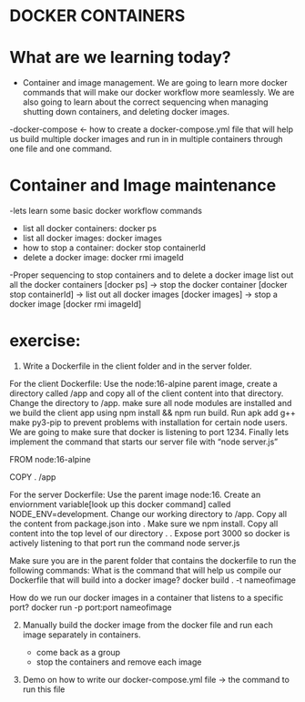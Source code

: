 # DOCKER CONTAINERS

# What are we learning today?

- Container and image management. We are going to learn more docker commands that will make our docker workflow more seamlessly. We are also going to learn about the correct sequencing when managing shutting down containers, and deleting docker images.

-docker-compose <- how to create a docker-compose.yml file that will help us build multiple docker images and run in in multiple containers through one file and one command. 

# Container and Image maintenance

-lets learn some basic docker workflow commands

- list all docker containers:   docker ps
- list all docker images: docker images
- how to stop a container: docker stop containerId
- delete a docker image: docker rmi imageId

-Proper sequencing to stop containers and to delete a docker image
list out all the docker containers [docker ps] -> stop the docker container [docker stop containerId] -> list out all docker images [docker images] ->  stop a docker image [docker rmi imageId] 

# exercise:

1. Write a Dockerfile in the client folder and in the server folder.

For the client Dockerfile:
Use the node:16-alpine parent image, create a directory called /app and copy all of the client content into that directory. Change the directory to /app. make sure all node modules are installed and we build the client app using npm install && npm run build. Run apk add g++ make py3-pip to prevent problems with installation for certain node users. We are going to make sure that docker is listening to port 1234. Finally lets implement the command that starts our server file with “node server.js”

FROM node:16-alpine

COPY  . /app


For the server Dockerfile:
Use the parent image node:16. Create an enviornment variable[look up this docker command] called NODE_ENV=development. Change our working directory to /app. Copy all the content from package.json into . 
Make sure we npm install. Copy all content into the top level of our directory . . 
Expose port 3000 so docker is actively listening to that port
run the command node server.js


Make sure you are in the parent folder that contains the dockerfile to run the following commands:
What is the command that will help us compile our Dockerfile that will build into a docker image?
docker build . -t nameofimage

How do we run our docker images in a container that listens to a specific port?
docker run -p port:port nameofimage

2. Manually build the docker image from the docker file and run each image separately in containers.
    - come back as a group
    - stop the containers and remove each image

3. Demo on how to write our docker-compose.yml file -> the command to run this file